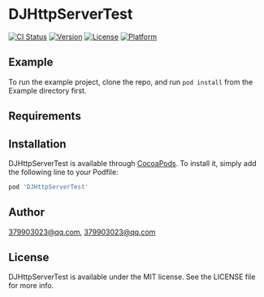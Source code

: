 # DJHttpServerTest

[![CI Status](https://img.shields.io/travis/379903023@qq.com/DJHttpServerTest.svg?style=flat)](https://travis-ci.org/379903023@qq.com/DJHttpServerTest)
[![Version](https://img.shields.io/cocoapods/v/DJHttpServerTest.svg?style=flat)](https://cocoapods.org/pods/DJHttpServerTest)
[![License](https://img.shields.io/cocoapods/l/DJHttpServerTest.svg?style=flat)](https://cocoapods.org/pods/DJHttpServerTest)
[![Platform](https://img.shields.io/cocoapods/p/DJHttpServerTest.svg?style=flat)](https://cocoapods.org/pods/DJHttpServerTest)

## Example

To run the example project, clone the repo, and run `pod install` from the Example directory first.

## Requirements

## Installation

DJHttpServerTest is available through [CocoaPods](https://cocoapods.org). To install
it, simply add the following line to your Podfile:

```ruby
pod 'DJHttpServerTest'
```

## Author

379903023@qq.com, 379903023@qq.com

## License

DJHttpServerTest is available under the MIT license. See the LICENSE file for more info.
